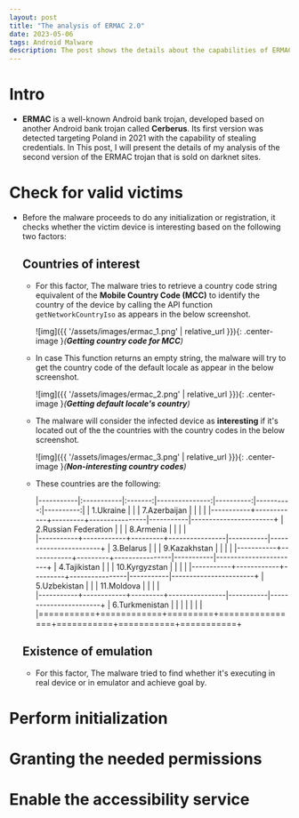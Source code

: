 ```yaml
---
layout: post
title: "The analysis of ERMAC 2.0"
date: 2023-05-06
tags: Android Malware
description: The post shows the details about the capabilities of ERMAC android bank trojan version 2.0
---
```


# Intro
- **ERMAC** is a well-known Android bank trojan, developed based on another Android bank trojan called **Cerberus**. Its first version was detected targeting Poland in 2021 with the capability of stealing credentials. In This post, I will present the details of my analysis of the second version of the ERMAC trojan that is sold on darknet sites.   

# Check for valid victims
- Before the malware proceeds to do any initialization or registration, it checks whether the victim device is interesting based on the following two factors: 
 
  ## Countries of interest 
  - For this factor, The malware tries to retrieve a country code string equivalent of the **Mobile Country Code (MCC)** to identify the country of the device by calling the API function `getNetworkCountryIso` as appears in the below screenshot. 
  
    ![img]({{ '/assets/images/ermac_1.png' | relative_url }}){: .center-image }*(**Getting country code for MCC**)*
  
  - In case This function returns an empty string, the malware will try to get the country code of the default locale as appear in the below screenshot.
     
     ![img]({{ '/assets/images/ermac_2.png' | relative_url }}){: .center-image }*(**Getting default locale's country**)*
     
  - The malware will consider the infected device as **interesting** if it's located out of the the countries with the country codes in the below screenshot.
     
     ![img]({{ '/assets/images/ermac_3.png' | relative_url }}){: .center-image }*(**Non-interesting country codes**)*
  
  - These countries are the following: 
 
     |-----------|:-----------|:-------:|---------------:|----------:|----------:|----------:|
     | 1.Ukraine |            |         | 7.Azerbaijan   |           |           |           |
     |-----------+------------+---------+----------------|-----------|-----------------------+
     | 2.Russian Federation | |         | 8.Armenia      |           |           |           |         
     |-----------+------------+---------+----------------|-----------|-----------------------+
     | 3.Belarus |            |         | 9.Kazakhstan   |           |           |          |
     |-----------+------------+---------+----------------|-----------|-----------------------+
     | 4.Tajikistan |         |         | 10.Kyrgyzstan  |           |           |           |
     |-----------+------------+---------+----------------|-----------|-----------------------+
     | 5.Uzbekistan |         |         | 11.Moldova     |           |           |           |         
     |-----------+------------+---------+----------------|-----------|-----------------------+
     | 6.Turkmenistan |       |         |                |           |           |           |          
     |===========+============+=========+================+===========+===========+===========+

   
  ## Existence of emulation
  - For this factor, The malware tried to find whether it's executing in real device or in emulator and achieve goal by.


# Perform initialization

# Granting the needed permissions

# Enable the accessibility service

 
